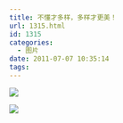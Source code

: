 ```yaml
---
title: 不懂才多样，多样才更美！
url: 1315.html
id: 1315
categories:
  - 图片
date: 2011-07-07 10:35:14
tags:
---
```


![](http://photo.guolaijie.com/rooufer/attachments/month_1107/m20117710348.jpg)  
  
![](http://photo.guolaijie.com/rooufer/attachments/month_1107/s201177103438.jpg)
